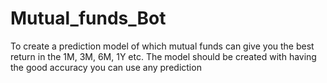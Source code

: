# Mutual_funds_Bot
To create a prediction model of which mutual funds can give you the best return in the 1M, 3M, 6M, 1Y etc. The model should be created with having the good accuracy you can use any prediction 
